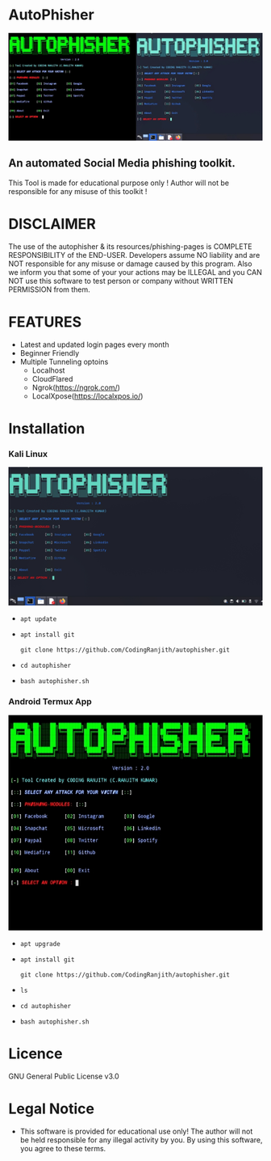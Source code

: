 # AutoPhisher

![](https://github.com/CodingRanjith/autophisher/blob/main/crkgithub/logo.jpg)

   ## An automated Social Media phishing toolkit. 
   This Tool is made for educational purpose only ! Author will not be responsible for any misuse of this toolkit ! 

# DISCLAIMER

The use of the autophisher & its resources/phishing-pages is COMPLETE RESPONSIBILITY of the END-USER. Developers assume NO liability and are NOT responsible for any misuse or damage caused by this program. Also we inform you that some of your your actions may be ILLEGAL and you CAN NOT use this software to test person or company without WRITTEN PERMISSION from them.

# FEATURES

- Latest and updated login pages every month
- Beginner Friendly
- Multiple Tunneling optoins
    * Localhost
    * CloudFlared
    * Ngrok(https://ngrok.com/)
    * LocalXpose(https://localxpos.io/)

# Installation

### Kali Linux

![](https://github.com/CodingRanjith/autophisher/blob/main/crkgithub/linuxlogo.jpg)

- `apt update`
- `apt install git`

      git clone https://github.com/CodingRanjith/autophisher.git
      
- `cd autophisher`
- `bash autophisher.sh`

### Android Termux App

![](https://github.com/CodingRanjith/autophisher/blob/main/crkgithub/android.jpg)

- `apt upgrade`
- `apt install git`

      git clone https://github.com/CodingRanjith/autophisher.git
      
- `ls`
- `cd autophisher`
- `bash autophisher.sh`

# Licence

GNU General Public License v3.0

# Legal Notice

* This software is provided for educational use only! The author will not be held responsible for any illegal activity by you. By using this software, you agree to these terms.





